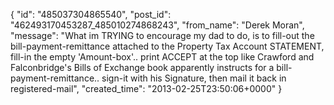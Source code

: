  {
   "id": "485037304865540",
   "post_id": "462493170453287_485010274868243",
   "from_name": "Derek Moran",
   "message": "What im TRYING to encourage my dad to do, is to fill-out the bill-payment-remittance attached to the Property Tax Account STATEMENT, fill-in the empty 'Amount-box'.. print ACCEPT at the top like Crawford and Falconbridge's Bills of Exchange book apparently instructs for a bill-payment-remittance.. sign-it with his Signature, then mail it back in registered-mail",
   "created_time": "2013-02-25T23:50:06+0000"
 }
